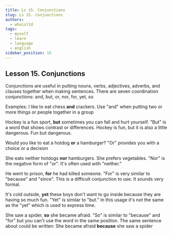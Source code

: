 ```yaml
---
title: Ls 15. Conjunctions
slug: Ls 15. Conjunctions
authors:
  - whoisltd
tags:
  - myself
  - learn
  - language
  - english
sidebar_position: 15
---
```


## Lesson 15. Conjunctions

Conjunctions are useful in putting nouns, verbs, adjectives, adverbs, and clauses together when making sentences. There are seven coordination conjunctions: and, but, or, nor, for, yet, so

Examples:
I like to eat chess **and** crackers.
Use "and" when putting two or more things or people together in a group

Hockey is a fun sport, **but** sometimes you can fall and hurt yourself.
"But" is a word that shows contrast or differences. Hockey is fun, but it is also a little dangerous. Fun but dangerous.

Would you like to eat a hotdog **or** a hamburger?
"Or" provides you with a choice or a decision

She eats neither hotdogs **nor** hamburgers. She prefers vegetables.
"Nor" is the negative form of "or". It's often used with "neither."

He went to prison, **for** he had killed someone.
"For" is very similar to "because" and "since". This is a difficult conjunction to use. It sounds very formal.

It's cold outside, **yet** these boys don't want to go inside because they are having so much fun.
"Yet" is similar to "but." In this usage it's not the same as the "yet" which is used to express time.

She saw a spider, **so** she became afraid.
"So" is similar to "because" and "for" but you can't use the word in the same position. The same sentence about could be written:
She became afraid **because** she saw a spider
